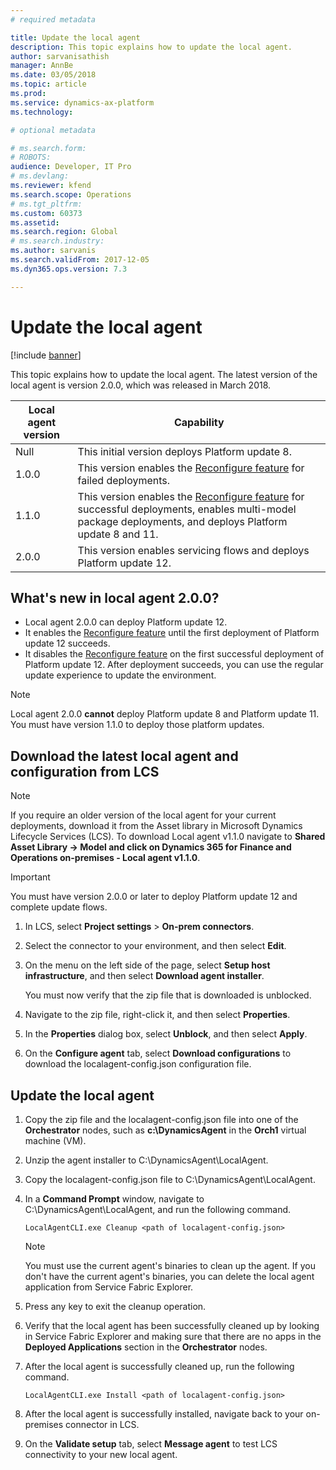 ```yaml
---
# required metadata

title: Update the local agent
description: This topic explains how to update the local agent.
author: sarvanisathish
manager: AnnBe
ms.date: 03/05/2018
ms.topic: article
ms.prod: 
ms.service: dynamics-ax-platform
ms.technology: 

# optional metadata

# ms.search.form: 
# ROBOTS: 
audience: Developer, IT Pro
# ms.devlang: 
ms.reviewer: kfend
ms.search.scope: Operations
# ms.tgt_pltfrm: 
ms.custom: 60373
ms.assetid: 
ms.search.region: Global
# ms.search.industry: 
ms.author: sarvanis
ms.search.validFrom: 2017-12-05
ms.dyn365.ops.version: 7.3

---
```

# Update the local agent

[!include [banner](../includes/banner.md)]

This topic explains how to update the local agent. The latest version of the local agent is version 2.0.0, which was released in March 2018.

| Local agent version | Capability | 
|---------------------|------------|
| Null                | This initial version deploys Platform update 8. |
| 1.0.0               | This version enables the [Reconfigure feature](../../dev-itpro/lifecycle-services/reconfigure-environment.md) for failed deployments. |
| 1.1.0               | This version enables the [Reconfigure feature](../../dev-itpro/lifecycle-services/reconfigure-environment.md)  for successful deployments, enables multi-model package deployments, and deploys Platform update 8 and 11. | 
| 2.0.0               | This version enables servicing flows and deploys Platform update 12. |

## What's new in local agent 2.0.0?
- Local agent 2.0.0 can deploy Platform update 12.
- It enables the [Reconfigure feature](../../dev-itpro/lifecycle-services/reconfigure-environment.md) until the first deployment of Platform update 12 succeeds.
- It disables the [Reconfigure feature](../../dev-itpro/lifecycle-services/reconfigure-environment.md) on the first successful deployment of Platform update 12. After deployment succeeds, you can use the regular update experience to update the environment.

> [!NOTE]
> Local agent 2.0.0 **cannot** deploy Platform update 8 and Platform update 11. You must have version 1.1.0 to deploy those platform updates.

## Download the latest local agent and configuration from LCS

> [!NOTE]
> If you require an older version of the local agent for your current deployments, download it from the Asset library in Microsoft Dynamics Lifecycle Services (LCS). To download Local agent v1.1.0 navigate to **Shared Asset Library -> Model and click on Dynamics 365 for Finance and Operations on-premises - Local agent v1.1.0**.

> [!IMPORTANT]
> You must have version 2.0.0 or later to deploy Platform update 12 and complete update flows.

1. In LCS, select **Project settings** &gt; **On-prem connectors**.
2. Select the connector to your environment, and then select **Edit**.
3. On the menu on the left side of the page, select **Setup host infrastructure**, and then select **Download agent installer**.

    You must now verify that the zip file that is downloaded is unblocked.

4. Navigate to the zip file, right-click it, and then select **Properties**.
5. In the **Properties** dialog box, select **Unblock**, and then select **Apply**.
6. On the **Configure agent** tab, select **Download configurations** to download the localagent-config.json configuration file.

## Update the local agent

1. Copy the zip file and the localagent-config.json file into one of the **Orchestrator** nodes, such as **c:\\DynamicsAgent** in the **Orch1** virtual machine (VM).
2. Unzip the agent installer to C:\\DynamicsAgent\\LocalAgent.
3. Copy the localagent-config.json file to C:\\DynamicsAgent\\LocalAgent.
4. In a **Command Prompt** window, navigate to C:\\DynamicsAgent\\LocalAgent, and run the following command.

    ```
    LocalAgentCLI.exe Cleanup <path of localagent-config.json>
    ```

    > [!NOTE]
    > You must use the current agent's binaries to clean up the agent. If you don't have the current agent's binaries, you can delete the local agent application from Service Fabric Explorer.

5. Press any key to exit the cleanup operation.
6. Verify that the local agent has been successfully cleaned up by looking in Service Fabric Explorer and making sure that there are no apps in the **Deployed Applications** section in the **Orchestrator** nodes.
7. After the local agent is successfully cleaned up, run the following command.

    ```
    LocalAgentCLI.exe Install <path of localagent-config.json>
    ```

8. After the local agent is successfully installed, navigate back to your on-premises connector in LCS.
9. On the **Validate setup** tab, select **Message agent** to test LCS connectivity to your new local agent.
